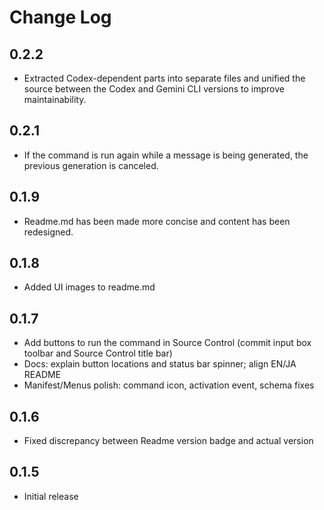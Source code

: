 # Change Log

## 0.2.2

- Extracted Codex-dependent parts into separate files and unified the source between the Codex and Gemini CLI versions to improve maintainability.

## 0.2.1

- If the command is run again while a message is being generated, the previous generation is canceled.

## 0.1.9

- Readme.md has been made more concise and content has been redesigned.

## 0.1.8

- Added UI images to readme.md

## 0.1.7

- Add buttons to run the command in Source Control (commit input box toolbar and Source Control title bar)
- Docs: explain button locations and status bar spinner; align EN/JA README
- Manifest/Menus polish: command icon, activation event, schema fixes

## 0.1.6

- Fixed discrepancy between Readme version badge and actual version

## 0.1.5

- Initial release
